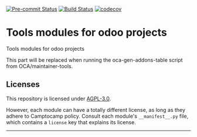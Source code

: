 <!-- /!\ Non OCA Context : Set here the badge of your runbot / runboat instance. -->

[![Pre-commit Status](https://github.com/Camptocamp/odoo-tools/actions/workflows/pre-commit.yml/badge.svg?branch=15.0)](https://github.com/Camptocamp/odoo-tools/actions/workflows/pre-commit.yml?query=branch%3A15.0)
[![Build Status](https://github.com/Camptocamp/odoo-tools/actions/workflows/test.yml/badge.svg?branch=15.0)](https://github.com/Camptocamp/odoo-tools/actions/workflows/test.yml?query=branch%3A15.0)
[![codecov](https://codecov.io/gh/Camptocamp/odoo-tools/branch/15.0/graph/badge.svg)](https://codecov.io/gh/Camptocamp/odoo-tools)

<!-- /!\ Non OCA Context : Set here the badge of your translation instance. -->

<!-- /!\ do not modify above this line -->

# Tools modules for odoo projects

Tools modules for odoo projects

<!-- /!\ do not modify below this line -->

<!-- prettier-ignore-start -->

[//]: # (addons)

This part will be replaced when running the oca-gen-addons-table script from OCA/maintainer-tools.

[//]: # (end addons)

<!-- prettier-ignore-end -->

## Licenses

This repository is licensed under [AGPL-3.0](LICENSE).

However, each module can have a totally different license, as long as they adhere to
Camptocamp policy. Consult each module's `__manifest__.py` file, which contains a
`license` key that explains its license.

---

<!-- /!\ Non OCA Context : Set here the full description of your organization. -->
